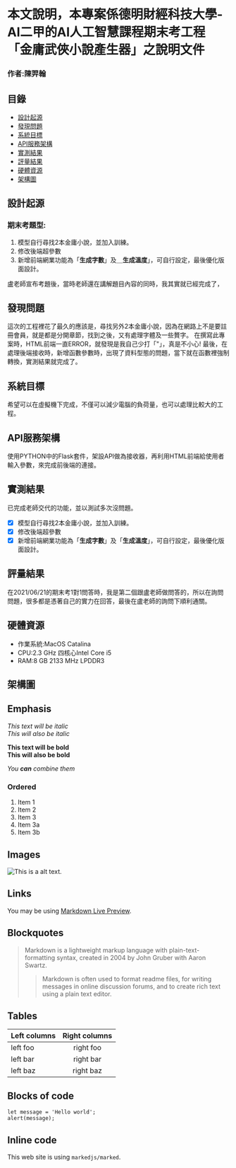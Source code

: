 # 本文說明，本專案係德明財經科技大學-AI二甲的AI人工智慧課程期末考工程「金庸武俠小說產生器」之說明文件

### 作者:陳羿翰

## 目錄
* [設計起源](#設計啟源)
* [發現問題](#發現問題)
* [系統目標](#系統目標)
* [API服務架構](#API服務架構)
* [實測結果](#實測結果)
* [評量結果](#評量結果)
* [硬體資源](#硬體資源)
* [架構圖](#架構圖)

## <a id="設計啟源" />設計起源

### 期末考題型:
1. 模型自行尋找2本金庸小說，並加入訓練。
1. 修改後端超參數
1. 新增前端網業功能為「**生成字數**」及＿**生成溫度**」，可自行設定，最後優化版面設計。

盧老師宣布考題後，當時老師還在講解題目內容的同時，我其實就已經完成了，

## 發現問題
這次的工程裡花了最久的應該是，尋找另外2本金庸小說，因為在網路上不是要註冊會員，就是都是分開章節，找到之後，又有處理字體及一些贅字。
在撰寫此專案時，HTML前端一直ERROR，就發現是我自己少打「"」，真是不小心!
最後，在處理後端接收時，新增函數參數時，出現了資料型態的問題，當下就在函數裡強制轉換，實測結果就完成了。


## <a id="系統目標">系統目標
希望可以在虛擬機下完成，不僅可以減少電腦的負荷量，也可以處理比較大的工程。

## <a id="API服務架構">API服務架構
使用PYTHON中的Flask套件，架設API做為接收器，再利用HTML前端給使用者輸入參數，來完成前後端的連接。

## <a id="實測結果">實測結果
已完成老師交代的功能，並以測試多次沒問題。

- [x] 模型自行尋找2本金庸小說，並加入訓練。
- [x] 修改後端超參數
- [x] 新增前端網業功能為「**生成字數**」及「**生成溫度**」，可自行設定，最後優化版面設計。

## <a id="評量結果">評量結果
在2021/06/21的期末考1對1問答時，我是第二個跟盧老師做問答的，所以在詢問問題，很多都是憑著自己的實力在回答，最後在盧老師的詢問下順利通關。

## 硬體資源
* 作業系統:MacOS Catalina
* CPU:2.3 GHz 四核心Intel Core i5
* RAM:8 GB 2133 MHz LPDDR3

## 架構圖

## Emphasis

*This text will be italic*  
_This will also be italic_

**This text will be bold**  
__This will also be bold__

_You **can** combine them_

### Ordered

1. Item 1
1. Item 2
1. Item 3
  1. Item 3a
  1. Item 3b

## Images

![This is a alt text.](/image/sample.png "This is a sample image.")

## Links

You may be using [Markdown Live Preview](https://markdownlivepreview.com/).

## Blockquotes

> Markdown is a lightweight markup language with plain-text-formatting syntax, created in 2004 by John Gruber with Aaron Swartz.
>
>> Markdown is often used to format readme files, for writing messages in online discussion forums, and to create rich text using a plain text editor.

## Tables

| Left columns  | Right columns |
| ------------- |:-------------:|
| left foo      | right foo     |
| left bar      | right bar     |
| left baz      | right baz     |

## Blocks of code

```
let message = 'Hello world';
alert(message);
```

## Inline code

This web site is using `markedjs/marked`.
